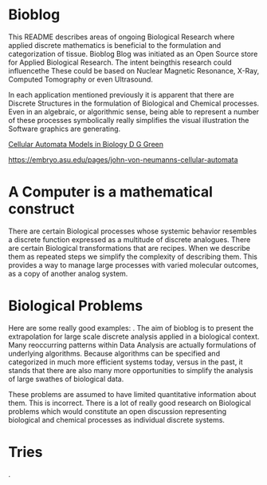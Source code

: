 # Bioblog
This README describes areas of ongoing Biological Research where applied discrete mathematics 
is beneficial to the formulation and categorization of tissue.
 Bioblog Blog was initiated as an Open Source store for Applied Biological Research. 
The intent beingthis research could influencethe These could be based on Nuclear Magnetic
Resonance, X-Ray, Computed Tomography or even Ultrasound.

In each application mentioned previously it is apparent that there are Discrete
Structures in the formulation of Biological and Chemical processes. Even in an
algebraic, or algorithmic sense, being able to represent a number of these
processes symbolically really simplifies the visual illustration the Software 
graphics are generating.

[Cellular Automata Models in Biology D G Green](https://pdf.sciencedirectassets.com/271552/1-s2.0-S0895717700X0129X/1-s2.0-089571779090010K/main.pdf?X-Amz-Security-Token=IQoJb3JpZ2luX2VjEPn%2F%2F%2F%2F%2F%2F%2F%2F%2F%2FwEaCXVzLWVhc3QtMSJGMEQCIH2un4Nen9X2%2B3BjhV13Zom%2F8IdrQB8GgnX2HFBov7TqAiBk0KZyCMX1gWbOmHI0TSc0Ijac7oyyUUtvCQ2flCnpayq7BQiS%2F%2F%2F%2F%2F%2F%2F%2F%2F%2F8BEAUaDDA1OTAwMzU0Njg2NSIMB9O4JVEQXyvUsf5FKo8Fsmg80VRckNvqVi3v3bXEpTwxIcFppMmGjrlzF9Sug8t5wsxsXWgNswV877bWFxCB4JSN2NLGKJbaW%2FELivGyiwQnjvBVdSso00aJ022EQnAxEScj36mXLMmCd%2Bb9r22T0i3DmWaDgHFzLh3e9fsmigCz7CijT5BOhxBaxOfLjPacHL72Ag5N4uqTOexFdzuTF9lKKlgZIlXca2u0EUCpj9kDciuk8TlVeVt7rRiDSkUJ3nJNWcTDQVw1E0LfOzZb5OSdSRZlhaLao5YNsbrE6QnFMW0dwnypg6zBDIHNMYAxcf4cAxybVz09aU9U5hhPza3MbVmY8Oao2CxOblb8yCCORJ6PEszIQWc2mKJ5MKiMHVcBQTLm22YQj%2FYOD22oR2gA4Z93uQRJV5E43REmWcN%2Be5D2UwZyp%2FsllC5IS9UlfkyV2ek%2BEm%2F1sUv7ARlSGgENLKp2BoA5DZESI9qjSTyvCCbXQactvl%2FCkorTGM9o2hEu9Sh7p77u2RUN2jMM0AqG0m8AtqxSn6wsYVKLlKgzaFOXmoqPUL4JCNeV8Ngi47RxtktHog9s9PoZ%2Bep%2Fse4fXnXG%2FWNLYQkkJDa5zirh2QeRV2Kav56NrMVXfkR7LQyfRVs%2B8V40D3SONqysCC1VgRGRNVdHMj2EZsOBKCPU%2B2FbGxMQYQbUiExKCXUfidf3oCUmIs7ETjhubDkVPJgw5I3Y71NSvZKRYU5RjI6FdB4mqJWklPYWIVPeIQwL5h3wIW%2BvoRJ%2FtA9To3oSztI8KhbtJS0Y%2F09Ca%2BJVmb5SHIvpqSx7TBERFu8evcanuJQEHb3wF%2BAqCNhlk2nX4PjwlgC%2B8GAfTOQvE%2FSOJAQINO1arBgK71jn3WzTxTDGofi5BjqyAfJhfrPGhuvznwLeHiPt0lgwsQx%2FWGG0%2FATXL4dKME9jlK2gk2MvjqRSv3QQafG5WijKJ%2BUR0nNUs7fRgrwRWlnc1YPM6Yaf%2Fw5BPqeoqz%2BJEleMbs8EIzBGoZuSD5pCBR7qqptcV38x%2BV%2BvSdNlW2yKkdkuGqNKAqW4li4IOZpfNjc1ZcwjNPj6rgoFeo2Mjf287girtGN8N18Kp55AvYnwmHONRKE%2FWFOFAIqJ51iu29o%3D&X-Amz-Algorithm=AWS4-HMAC-SHA256&X-Amz-Date=20241120T172630Z&X-Amz-SignedHeaders=host&X-Amz-Expires=300&X-Amz-Credential=ASIAQ3PHCVTY7MW756AD%2F20241120%2Fus-east-1%2Fs3%2Faws4_request&X-Amz-Signature=1cda7a25c048a7d29c2541e147ee8a0c77265fd41746797ea8e4c3135ed160e7&hash=3d79ec9251f45520ca9a2687db0612984bba0d05f9a360319637b9629c8779ef&host=68042c943591013ac2b2430a89b270f6af2c76d8dfd086a07176afe7c76c2c61&pii=089571779090010K&tid=spdf-552d3438-4a58-4390-ba8c-7a0830a904c7&sid=0afaf399843dc8444d28290-b5180013ccaegxrqa&type=client&tsoh=d3d3LnNjaWVuY2VkaXJlY3QuY29t&ua=0f155d06520e52575d510a&rr=8e5a2534d80008d5&cc=us)

https://embryo.asu.edu/pages/john-von-neumanns-cellular-automata

# A Computer is a mathematical construct
There are certain Biological processes whose systemic behavior resembles a
discrete function expressed as a multitude of discrete analogues. There are
certain Biological transformations that are recipes. When we describe them as
repeated steps we simplify the complexity of describing them. This provides a
way to manage large processes with varied molecular outcomes, as a copy of
another analog system.

# Biological Problems
Here are some really good examples: . The aim of bioblog is to present the
extrapolation for large scale discrete analysis applied in a biological context.
 Many reoccurring patterns within Data Analysis are actually formulations of
 underlying algorithms. Because algorithms can be specified
and categorized in much more efficient systems today, versus in the past, it
stands that there are also many more opportunities to simplify the analysis of
 large swathes of biological data.  

These problems are assumed to have limited quantitative
information about them. This is incorrect. There is a lot of really good
research on Biological problems which would constitute an open discussion
representing biological and chemical processes as individual discrete systems.

# Tries































.
